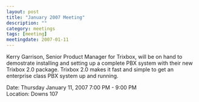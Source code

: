 ```yaml
---
layout: post
title: "January 2007 Meeting"
description: ""
category: meetings
tags: [meeting]
meetingdate: 2007-01-11
---
```


Kerry Garrison, Senior Product Manager for Trixbox, will be on hand to         
demostrate installing and setting up a complete PBX system with their new      
Trixbox 2.0 package. Trixbox 2.0 makes it fast and simple to get an enterprise 
class PBX system up and running.                                               
                                                                             
Date: Thursday January 11, 2007 7:00 PM - 9:00 PM                                
Location: Downs 107                                         
